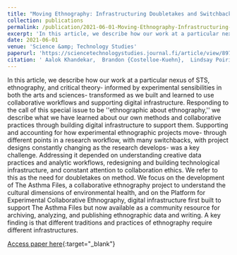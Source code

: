 ```yaml
---
title: "Moving Ethnography: Infrastructuring Doubletakes and Switchbacks in Experimental Collaborative Methods"
collection: publications
permalink: /publication/2021-06-01-Moving-Ethnography-Infrastructuring-Doubletakes-and-Switchbacks-in-Experimental-Collaborative-Methods
excerpt: 'In this article, we describe how our work at a particular nexus of STS, ethnography, and critical theory- informed by experimental sensibilities in both the arts and sciences- transformed as we built and learned to use collaborative workflows and supporting digital infrastructure. Responding to the ...'
date: 2021-06-01
venue: 'Science &amp; Technology Studies'
paperurl: 'https://sciencetechnologystudies.journal.fi/article/view/89782'
citation: ' Aalok Khandekar,  Brandon {Costelloe-Kuehn},  Lindsay Poirier,  Alli Morgan,  Alison Kenner,  Kim Fortun,  Mike Fortun,  The Team, &quot;Moving Ethnography: Infrastructuring Doubletakes and Switchbacks in Experimental Collaborative Methods.&quot; Science &amp;amp; Technology Studies, 2021.'
---
```

In this article, we describe how our work at a particular nexus of STS, ethnography, and critical theory- informed by experimental sensibilities in both the arts and sciences- transformed as we built and learned to use collaborative workflows and supporting digital infrastructure. Responding to the call of this special issue to be &apos;&apos;ethnographic about ethnography,&apos;&apos; we describe what we have learned about our own methods and collaborative practices through building digital infrastructure to support them. Supporting and accounting for how experimental ethnographic projects move- through different points in a research workflow, with many switchbacks, with project designs constantly changing as the research develops- was a key challenge. Addressing it depended on understanding creative data practices and analytic workflows, redesigning and building technological infrastructure, and constant attention to collaboration ethics. We refer to this as the need for doubletakes on method. We focus on the development of The Asthma Files, a collaborative ethnography project to understand the cultural dimensions of environmental health, and on the Platform for Experimental Collaborative Ethnography, digital infrastructure first built to support The Asthma Files but now available as a community resource for archiving, analyzing, and publishing ethnographic data and writing. A key finding is that different traditions and practices of ethnography require different infrastructures.

[Access paper here](https://sciencetechnologystudies.journal.fi/article/view/89782){:target="_blank"}
